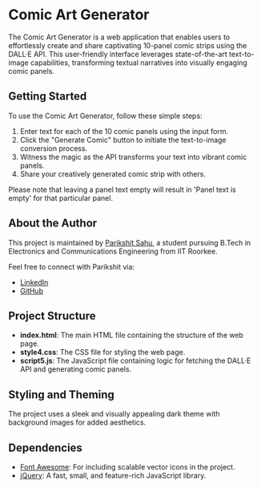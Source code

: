 # Comic Art Generator

The Comic Art Generator is a web application that enables users to effortlessly create and share captivating 10-panel comic strips using the DALL·E API. This user-friendly interface leverages state-of-the-art text-to-image capabilities, transforming textual narratives into visually engaging comic panels.

## Getting Started

To use the Comic Art Generator, follow these simple steps:

1. Enter text for each of the 10 comic panels using the input form.
2. Click the "Generate Comic" button to initiate the text-to-image conversion process.
3. Witness the magic as the API transforms your text into vibrant comic panels.
4. Share your creatively generated comic strip with others.

Please note that leaving a panel text empty will result in 'Panel text is empty' for that particular panel.

## About the Author

This project is maintained by [Parikshit Sahu](https://www.linkedin.com/in/parikshit-sahu-a4b767234), a student pursuing B.Tech in Electronics and Communications Engineering from IIT Roorkee.

Feel free to connect with Parikshit via:

- [LinkedIn](https://www.linkedin.com/in/parikshit-sahu-a4b767234)
- [GitHub](https://github.com/parikshit-rs)

## Project Structure

- **index.html**: The main HTML file containing the structure of the web page.
- **style4.css**: The CSS file for styling the web page.
- **script5.js**: The JavaScript file containing logic for fetching the DALL·E API and generating comic panels.

## Styling and Theming

The project uses a sleek and visually appealing dark theme with background images for added aesthetics.

## Dependencies

- [Font Awesome](https://fontawesome.com/): For including scalable vector icons in the project.
- [jQuery](https://jquery.com/): A fast, small, and feature-rich JavaScript library.



